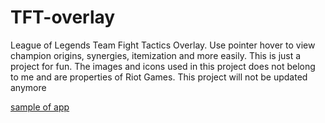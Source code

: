 # TFT-overlay
League of Legends Team Fight Tactics Overlay. Use pointer hover to view champion origins, synergies, itemization and more easily. This is just a project for fun. The images and icons used in this project does not belong to me and are properties of Riot Games. This project will not be updated anymore


[sample of app](https://github.com/jimwei0620/TFT-overlay/releases/latest)
